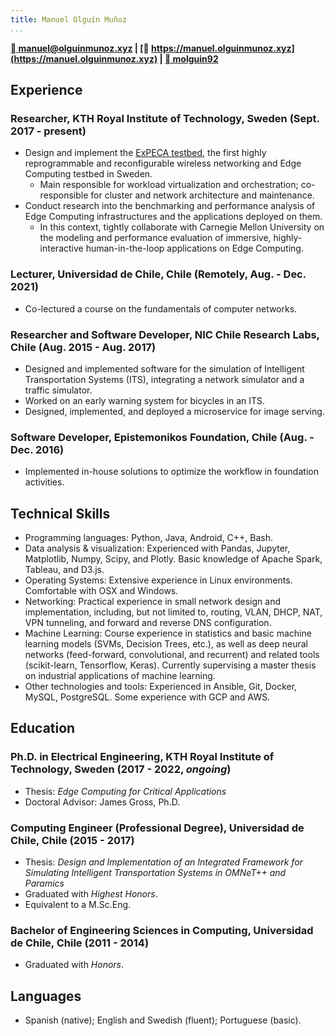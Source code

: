 ```yaml
---
title: Manuel Olguín Muñoz
...
```


<script src="https://use.fontawesome.com/0c1a62f68e.js"></script>
<link rel="stylesheet" href="https://fonts.googleapis.com/css?family=Ubuntu">

<!-- # Manuel Olguín Muñoz -->

<span>**[  manuel@olguinmunoz.xyz](mailto:manuel@olguinmunoz.xyz) | [  https://manuel.olguinmunoz.xyz](https://manuel.olguinmunoz.xyz) | [  molguin92](https://github.com/molguin92)**</span>

## Experience

### Researcher, KTH Royal Institute of Technology, Sweden (Sept. 2017 - present)

* Design and implement the [ExPECA testbed](https://www.jamesgross.org/research/expeca/), the first highly reprogrammable and reconfigurable wireless networking and Edge Computing testbed in Sweden.
  * Main responsible for workload virtualization and orchestration; co-responsible for cluster and network architecture and maintenance.
* Conduct research into the benchmarking and performance analysis of Edge Computing infrastructures and the applications deployed on them.
  * In this context, tightly collaborate with Carnegie Mellon University on the modeling and performance evaluation of immersive, highly-interactive human-in-the-loop applications on Edge Computing.

### Lecturer, Universidad de Chile, Chile (Remotely, Aug. - Dec. 2021)

* Co-lectured a course on the fundamentals of computer networks.

### Researcher and Software Developer, NIC Chile Research Labs, Chile (Aug. 2015 - Aug. 2017)

* Designed and implemented software for the simulation of Intelligent Transportation Systems (ITS), integrating a network simulator and a traffic simulator.
* Worked on an early warning system for bicycles in an ITS.
* Designed, implemented, and deployed a microservice for image serving.

### Software Developer, Epistemonikos Foundation, Chile (Aug. - Dec. 2016)

* Implemented in-house solutions to optimize the workflow in foundation activities.

## Technical Skills

* Programming languages: Python, Java, Android, C++, Bash.
* Data analysis & visualization: Experienced with Pandas, Jupyter, Matplotlib, Numpy, Scipy, and Plotly. Basic knowledge of Apache Spark, Tableau, and D3.js.
* Operating Systems: Extensive experience in Linux environments. Comfortable with OSX and Windows.
* Networking: Practical experience in small network design and implementation, including, but not limited to, routing, VLAN, DHCP, NAT, VPN tunneling, and forward and reverse DNS configuration.
* Machine Learning: Course experience in statistics and basic machine learning models (SVMs, Decision Trees, etc.), as well as deep neural networks (feed-forward, convolutional, and recurrent) and related tools (scikit-learn, Tensorflow, Keras). Currently supervising a master thesis on industrial applications of machine learning.
* Other technologies and tools: Experienced in Ansible, Git, Docker, MySQL, PostgreSQL. Some experience with GCP and AWS.

## Education

### Ph.D. in Electrical Engineering, KTH Royal Institute of Technology, Sweden (2017 - 2022, *ongoing*)

* Thesis: *Edge Computing for Critical Applications*
* Doctoral Advisor: James Gross, Ph.D.

### Computing Engineer (Professional Degree), Universidad de Chile, Chile (2015 - 2017)

* Thesis: *Design and Implementation of an Integrated Framework for Simulating Intelligent Transportation Systems in OMNeT++ and Paramics*
* Graduated with *Highest Honors*.
* Equivalent to a M.Sc.Eng.

### Bachelor of Engineering Sciences in Computing, Universidad de Chile, Chile (2011 - 2014)

* Graduated with *Honors*.

## Languages

* Spanish (native); English and Swedish (fluent); Portuguese (basic).
